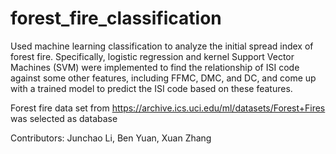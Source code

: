 # forest_fire_classification
Used machine learning classification to analyze the initial spread index of forest fire. 
Specifically, logistic regression and kernel Support Vector Machines (SVM) were implemented to find the relationship of ISI code against some other features, including FFMC, DMC, and DC, and come up with a trained model to predict the ISI code based on these features.

Forest fire data set from https://archive.ics.uci.edu/ml/datasets/Forest+Fires was selected as database 

Contributors: Junchao Li, Ben Yuan, Xuan Zhang

